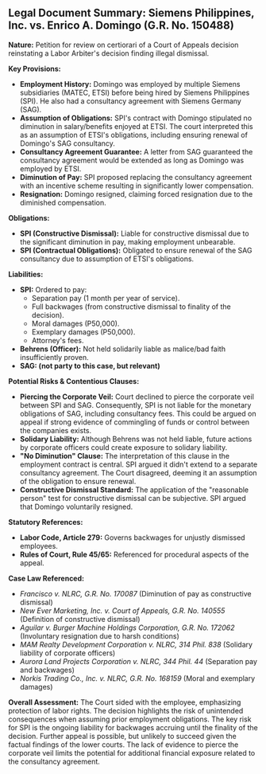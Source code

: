 ## Legal Document Summary: Siemens Philippines, Inc. vs. Enrico A. Domingo (G.R. No. 150488)

**Nature:** Petition for review on certiorari of a Court of Appeals decision reinstating a Labor Arbiter's decision finding illegal dismissal.

**Key Provisions:**

*   **Employment History:** Domingo was employed by multiple Siemens subsidiaries (MATEC, ETSI) before being hired by Siemens Philippines (SPI). He also had a consultancy agreement with Siemens Germany (SAG).
*   **Assumption of Obligations:** SPI's contract with Domingo stipulated no diminution in salary/benefits enjoyed at ETSI. The court interpreted this as an assumption of ETSI's obligations, including ensuring renewal of Domingo's SAG consultancy.
*   **Consultancy Agreement Guarantee:** A letter from SAG guaranteed the consultancy agreement would be extended as long as Domingo was employed by ETSI.
*   **Diminution of Pay:** SPI proposed replacing the consultancy agreement with an incentive scheme resulting in significantly lower compensation.
*   **Resignation:** Domingo resigned, claiming forced resignation due to the diminished compensation.

**Obligations:**

*   **SPI (Constructive Dismissal):** Liable for constructive dismissal due to the significant diminution in pay, making employment unbearable.
*   **SPI (Contractual Obligations):** Obligated to ensure renewal of the SAG consultancy due to assumption of ETSI's obligations.

**Liabilities:**

*   **SPI:** Ordered to pay:
    *   Separation pay (1 month per year of service).
    *   Full backwages (from constructive dismissal to finality of the decision).
    *   Moral damages (P50,000).
    *   Exemplary damages (P50,000).
    *   Attorney's fees.
*   **Behrens (Officer):** Not held solidarily liable as malice/bad faith insufficiently proven.
*   **SAG: (not party to this case, but relevant)**

**Potential Risks & Contentious Clauses:**

*   **Piercing the Corporate Veil:** Court declined to pierce the corporate veil between SPI and SAG. Consequently, SPI is not liable for the monetary obligations of SAG, including consultancy fees. This could be argued on appeal if strong evidence of commingling of funds or control between the companies exists.
*   **Solidary Liability:** Although Behrens was not held liable, future actions by corporate officers could create exposure to solidary liability.
*   **"No Diminution" Clause:** The interpretation of this clause in the employment contract is central. SPI argued it didn't extend to a separate consultancy agreement. The Court disagreed, deeming it an assumption of the obligation to ensure renewal.
*   **Constructive Dismissal Standard:**  The application of the "reasonable person" test for constructive dismissal can be subjective. SPI argued that Domingo voluntarily resigned.

**Statutory References:**

*   **Labor Code, Article 279:** Governs backwages for unjustly dismissed employees.
*   **Rules of Court, Rule 45/65:** Referenced for procedural aspects of the appeal.

**Case Law Referenced:**

*   *Francisco v. NLRC, G.R. No. 170087* (Diminution of pay as constructive dismissal)
*   *New Ever Marketing, Inc. v. Court of Appeals, G.R. No. 140555* (Definition of constructive dismissal)
*   *Aguilar v. Burger Machine Holdings Corporation, G.R. No. 172062* (Involuntary resignation due to harsh conditions)
*   *MAM Realty Development Corporation v. NLRC, 314 Phil. 838* (Solidary liability of corporate officers)
*   *Aurora Land Projects Corporation v. NLRC, 344 Phil. 44* (Separation pay and backwages)
*   *Norkis Trading Co., Inc. v. NLRC, G.R. No. 168159* (Moral and exemplary damages)

**Overall Assessment:**  The Court sided with the employee, emphasizing protection of labor rights. The decision highlights the risk of unintended consequences when assuming prior employment obligations. The key risk for SPI is the ongoing liability for backwages accruing until the finality of the decision. Further appeal is possible, but unlikely to succeed given the factual findings of the lower courts. The lack of evidence to pierce the corporate veil limits the potential for additional financial exposure related to the consultancy agreement.
